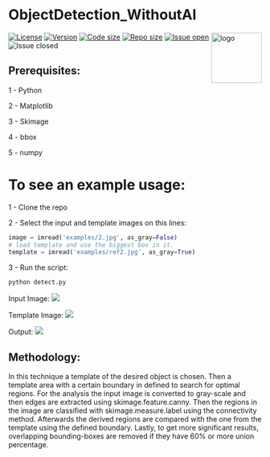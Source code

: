# ObjectDetection_WithoutAI

<a href="https://github.com/KiLJ4EdeN">
    <img src="https://github.com/KiLJ4EdeN/ObjectDetection_WithoutAI/blob/master/logo/logo.PNG" title="logo" align="right" height="100" />
</a>


[![License](https://img.shields.io/github/license/KiLJ4EdeN/ObjectDetection_WithoutAI)](https://img.shields.io/github/license/KiLJ4EdeN/ObjectDetection_WithoutAI) [![Version](https://img.shields.io/github/v/tag/KiLJ4EdeN/ObjectDetection_WithoutAI)](https://img.shields.io/github/v/tag/KiLJ4EdeN/ObjectDetection_WithoutAI) [![Code size](https://img.shields.io/github/languages/code-size/KiLJ4EdeN/ObjectDetection_WithoutAI)](https://img.shields.io/github/languages/code-size/KiLJ4EdeN/ObjectDetection_WithoutAI) [![Repo size](https://img.shields.io/github/repo-size/KiLJ4EdeN/ObjectDetection_WithoutAI)](https://img.shields.io/github/repo-size/KiLJ4EdeN/ObjectDetection_WithoutAI) [![Issue open](https://img.shields.io/github/issues/KiLJ4EdeN/ObjectDetection_WithoutAI)](https://img.shields.io/github/issues/KiLJ4EdeN/ObjectDetection_WithoutAI)
![Issue closed](https://img.shields.io/github/issues-closed/KiLJ4EdeN/ObjectDetection_WithoutAI)


## Prerequisites:

1 - Python

2 - Matplotlib

3 - Skimage

4 - bbox

5 - numpy

# To see an example usage:

1 - Clone the repo

2 - Select the input and template images on this lines:
```python
image = imread('examples/2.jpg', as_gray=False)
# load template and use the biggest box in it.
template = imread('examples/ref2.jpg', as_gray=True)
```

3 - Run the script:

```bash
python detect.py
```

Input Image:
![](https://github.com/KiLJ4EdeN/ObjectDetection_WithoutAI/blob/master/ObjectDetection_WithoutAI/examples/2.jpg)

Template Image:
![](https://github.com/KiLJ4EdeN/ObjectDetection_WithoutAI/blob/master/ObjectDetection_WithoutAI/examples/ref2.jpg)

Output:
![](https://github.com/KiLJ4EdeN/ObjectDetection_WithoutAI/blob/master/ObjectDetection_WithoutAI/examples/output2.png)


## Methodology: 

In this technique a template of the desired object is chosen.
Then a template area with a certain boundary in defined to search for optimal regions. For the analysis the input image is converted to gray-scale and then edges are extracted using skimage.feature.canny. Then the regions in the image are classified with skimage.measure.label using the connectivity method. Afterwards the derived regions are compared with the one from the template using the defined boundary. Lastly, to get more significant results, overlapping bounding-boxes are removed if they have 60% or more union percentage.
 
